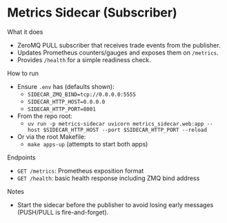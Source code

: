 Metrics Sidecar (Subscriber)
============================

What it does
- ZeroMQ PULL subscriber that receives trade events from the publisher.
- Updates Prometheus counters/gauges and exposes them on `/metrics`.
- Provides `/health` for a simple readiness check.

How to run
- Ensure `.env` has (defaults shown):
  - `SIDECAR_ZMQ_BIND=tcp://0.0.0.0:5555`
  - `SIDECAR_HTTP_HOST=0.0.0.0`
  - `SIDECAR_HTTP_PORT=8001`
- From the repo root:
  - `uv run -p metrics-sidecar uvicorn metrics_sidecar.web:app --host $SIDECAR_HTTP_HOST --port $SIDECAR_HTTP_PORT --reload`
- Or via the root Makefile:
  - `make apps-up` (attempts to start both apps)

Endpoints
- `GET /metrics`: Prometheus exposition format
- `GET /health`: basic health response including ZMQ bind address

Notes
- Start the sidecar before the publisher to avoid losing early messages (PUSH/PULL is fire-and-forget).

